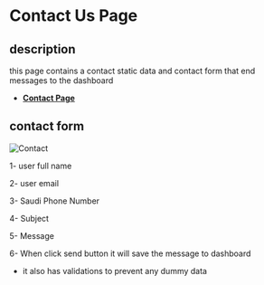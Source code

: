 # Contact Us Page

## description

this page contains a contact static data and contact form that end messages to the dashboard

- [**Contact Page**](https://rakeez.com.sa/ContactUS)

## contact form

![Contact](/taaminkom-docs/images/pages/contact.png)

1- user full name

2- user email

3- Saudi Phone Number

4- Subject

5- Message

6- When click send button it will save the message to dashboard

- it also has validations to prevent any dummy data
